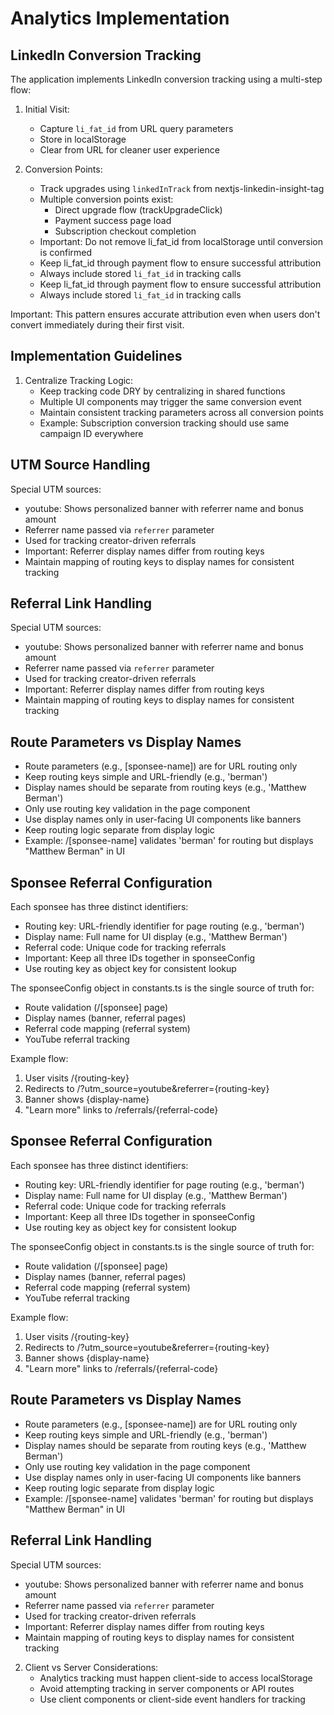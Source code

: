 # Analytics Implementation

## LinkedIn Conversion Tracking

The application implements LinkedIn conversion tracking using a multi-step flow:

1. Initial Visit:
   - Capture `li_fat_id` from URL query parameters
   - Store in localStorage
   - Clear from URL for cleaner user experience

2. Conversion Points:
   - Track upgrades using `linkedInTrack` from nextjs-linkedin-insight-tag
   - Multiple conversion points exist:
     - Direct upgrade flow (trackUpgradeClick)
     - Payment success page load
     - Subscription checkout completion
   - Important: Do not remove li_fat_id from localStorage until conversion is confirmed
   - Keep li_fat_id through payment flow to ensure successful attribution
   - Always include stored `li_fat_id` in tracking calls
   - Keep li_fat_id through payment flow to ensure successful attribution
   - Always include stored `li_fat_id` in tracking calls

Important: This pattern ensures accurate attribution even when users don't convert immediately during their first visit.

## Implementation Guidelines

1. Centralize Tracking Logic:
   - Keep tracking code DRY by centralizing in shared functions
   - Multiple UI components may trigger the same conversion event
   - Maintain consistent tracking parameters across all conversion points
   - Example: Subscription conversion tracking should use same campaign ID everywhere

## UTM Source Handling

Special UTM sources:
- youtube: Shows personalized banner with referrer name and bonus amount
- Referrer name passed via `referrer` parameter
- Used for tracking creator-driven referrals
- Important: Referrer display names differ from routing keys
- Maintain mapping of routing keys to display names for consistent tracking

## Referral Link Handling

Special UTM sources:
- youtube: Shows personalized banner with referrer name and bonus amount
- Referrer name passed via `referrer` parameter
- Used for tracking creator-driven referrals
- Important: Referrer display names differ from routing keys
- Maintain mapping of routing keys to display names for consistent tracking

## Route Parameters vs Display Names

- Route parameters (e.g., [sponsee-name]) are for URL routing only
- Keep routing keys simple and URL-friendly (e.g., 'berman')
- Display names should be separate from routing keys (e.g., 'Matthew Berman')
- Only use routing key validation in the page component
- Use display names only in user-facing UI components like banners
- Keep routing logic separate from display logic
- Example: /[sponsee-name] validates 'berman' for routing but displays "Matthew Berman" in UI

## Sponsee Referral Configuration

Each sponsee has three distinct identifiers:
- Routing key: URL-friendly identifier for page routing (e.g., 'berman')
- Display name: Full name for UI display (e.g., 'Matthew Berman')
- Referral code: Unique code for tracking referrals
- Important: Keep all three IDs together in sponseeConfig
- Use routing key as object key for consistent lookup

The sponseeConfig object in constants.ts is the single source of truth for:
- Route validation (/[sponsee] page)
- Display names (banner, referral pages)
- Referral code mapping (referral system)
- YouTube referral tracking

Example flow:
1. User visits /{routing-key}
2. Redirects to /?utm_source=youtube&referrer={routing-key}
3. Banner shows {display-name}
4. "Learn more" links to /referrals/{referral-code}

## Sponsee Referral Configuration

Each sponsee has three distinct identifiers:
- Routing key: URL-friendly identifier for page routing (e.g., 'berman')
- Display name: Full name for UI display (e.g., 'Matthew Berman')
- Referral code: Unique code for tracking referrals
- Important: Keep all three IDs together in sponseeConfig
- Use routing key as object key for consistent lookup

The sponseeConfig object in constants.ts is the single source of truth for:
- Route validation (/[sponsee] page)
- Display names (banner, referral pages)
- Referral code mapping (referral system)
- YouTube referral tracking

Example flow:
1. User visits /{routing-key}
2. Redirects to /?utm_source=youtube&referrer={routing-key}
3. Banner shows {display-name}
4. "Learn more" links to /referrals/{referral-code}

## Route Parameters vs Display Names

- Route parameters (e.g., [sponsee-name]) are for URL routing only
- Keep routing keys simple and URL-friendly (e.g., 'berman')
- Display names should be separate from routing keys (e.g., 'Matthew Berman')
- Only use routing key validation in the page component
- Use display names only in user-facing UI components like banners
- Keep routing logic separate from display logic
- Example: /[sponsee-name] validates 'berman' for routing but displays "Matthew Berman" in UI

## Referral Link Handling

Special UTM sources:
- youtube: Shows personalized banner with referrer name and bonus amount
- Referrer name passed via `referrer` parameter
- Used for tracking creator-driven referrals
- Important: Referrer display names differ from routing keys
- Maintain mapping of routing keys to display names for consistent tracking

2. Client vs Server Considerations:
   - Analytics tracking must happen client-side to access localStorage
   - Avoid attempting tracking in server components or API routes
   - Use client components or client-side event handlers for tracking
